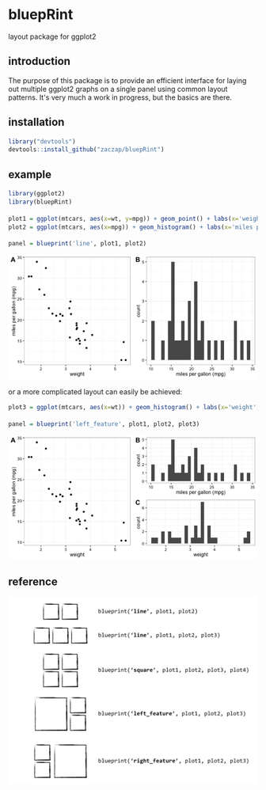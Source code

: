 # bluepRint
layout package for ggplot2

## introduction
The purpose of this package is to provide an efficient interface for laying out multiple ggplot2 graphs on a single panel using common layout patterns. It's very much a work in progress, but the basics are there.

## installation
```R
library("devtools")
devtools::install_github("zaczap/bluepRint")
```
## example

```R
library(ggplot2)
library(bluepRint)

plot1 = ggplot(mtcars, aes(x=wt, y=mpg)) + geom_point() + labs(x='weight',y='miles per gallon (mpg)') + theme_bw()
plot2 = ggplot(mtcars, aes(x=mpg)) + geom_histogram() + labs(x='miles per gallon (mpg)', y='count') + theme_bw()

panel = blueprint('line', plot1, plot2)
```

![example panel 1](https://raw.githubusercontent.com/zaczap/bluepRint/master/images/example1.png)

or a more complicated layout can easily be achieved:

```R
plot3 = ggplot(mtcars, aes(x=wt)) + geom_histogram() + labs(x='weight', y='count') + theme_bw()

panel = blueprint('left_feature', plot1, plot2, plot3)
```
![example panel 2](https://raw.githubusercontent.com/zaczap/bluepRint/master/images/example2.png)


## reference

![blueprint styles](https://raw.githubusercontent.com/zaczap/bluepRint/master/images/styles.png)

